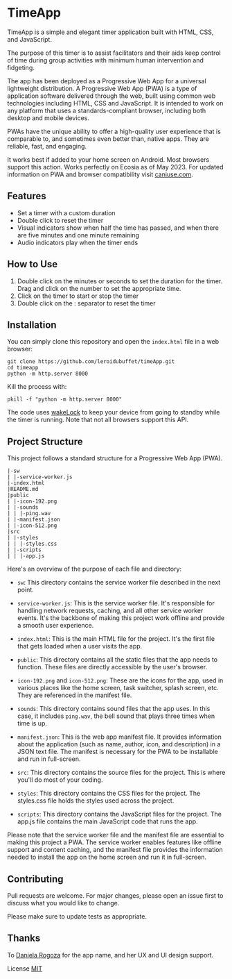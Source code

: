 # TimeApp

TimeApp is a simple and elegant timer application built with HTML, CSS, and JavaScript.

The purpose of this timer is to assist facilitators and their aids keep control of time during group activities with minimum human intervention and fidgeting.

The app has been deployed as a Progressive Web App for a universal lightweight distribution. A Progressive Web App (PWA) is a type of application software delivered through the web, built using common web technologies including HTML, CSS and JavaScript. It is intended to work on any platform that uses a standards-compliant browser, including both desktop and mobile devices.

PWAs have the unique ability to offer a high-quality user experience that is comparable to, and sometimes even better than, native apps. They are reliable, fast, and engaging.

It works best if added to your home screen on Android. Most browsers support this action. Works perfectly on Ecosia as of May 2023. For updated information on PWA and browser compatibility visit [caniuse.com](https://caniuse.com/?search=PWA). 


## Features

- Set a timer with a custom duration
- Double click to reset the timer
- Visual indicators show when half the time has passed, and when there are five minutes and one minute remaining
- Audio indicators play when the timer ends

## How to Use

1. Double click on the minutes or seconds to set the duration for the timer. Drag and click on the number to set the appropriate time.
2. Click on the timer to start or stop the timer
3. Double click on the : separator to reset the timer

## Installation

You can simply clone this repository and open the `index.html` file in a web browser:

```
git clone https://github.com/leroidubuffet/timeApp.git
cd timeapp
python -m http.server 8000
```
Kill the process with:

```
pkill -f "python -m http.server 8000"
```

The code uses [wakeLock](https://w3c.github.io/screen-wake-lock/) to keep your device from going to standby while the timer is running. Note that not all browsers support this API.

## Project Structure

This project follows a standard structure for a Progressive Web App (PWA).

```
|-sw
| |-service-worker.js
|-index.html
|README.md
|public
| |-icon-192.png
| |-sounds
| | |-ping.wav
| |-manifest.json
| |-icon-512.png
|src
| |-styles
| | |-styles.css
| |-scripts
| | |-app.js
```
Here's an overview of the purpose of each file and directory:
- `sw`: This directory contains the service worker file described in the next point.
- `service-worker.js`: This is the service worker file. It's responsible for handling network requests, caching, and all other service worker events. It's the backbone of making this project work offline and provide a smooth user experience.

- `index.html`: This is the main HTML file for the project. It's the first file that gets loaded when a user visits the app.

- `public`: This directory contains all the static files that the app needs to function. These files are directly accessible by the user's browser.

- `icon-192.png` and `icon-512.png`: These are the icons for the app, used in various places like the home screen, task switcher, splash screen, etc. They are referenced in the manifest file.

- `sounds`: This directory contains sound files that the app uses. In this case, it includes `ping.wav`, the bell sound that plays three times when time is up.

- `manifest.json`: This is the web app manifest file. It provides information about the application (such as name, author, icon, and description) in a JSON text file. The manifest is necessary for the PWA to be installable and run in full-screen.

- `src`: This directory contains the source files for the project. This is where you'll do most of your coding.

- `styles`: This directory contains the CSS files for the project. The styles.css file holds the styles used across the project.

- `scripts`: This directory contains the JavaScript files for the project. The app.js file contains the main JavaScript code that runs the app.

Please note that the service worker file and the manifest file are essential to making this project a PWA. The service worker enables features like offline support and content caching, and the manifest file provides the information needed to install the app on the home screen and run it in full-screen.

## Contributing

Pull requests are welcome. For major changes, please open an issue first to discuss what you would like to change.

Please make sure to update tests as appropriate.

## Thanks
To [Daniela Rogoza](http://danielarogoza.com/) for the app name, and her UX and UI design support.


License
[MIT](https://opensource.org/license/mit/)
